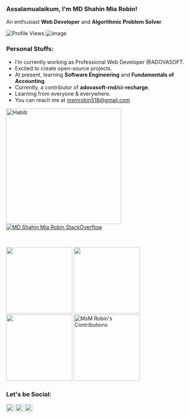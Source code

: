### Assalamualaikum, I'm MD Shahin Mia Robin!
An enthusiast **Web Developer** and **Algorithmic Problem Solver**.

![Profile Views](https://gpvc.arturio.dev/robinNcode)
![image](https://img.shields.io/github/followers/robinNcode?label=follow&style=social)
### Personal Stuffs:
  - I’m currently working as Professional Web Developer @ADOVASOFT.
  - Excited to create open-source projects.
  - At present, learning **Software Engineering** and **Fundamentals of Accounting**.
  - Currently, a contributor of **adovasoft-rnd/ci-recharge**.
  - Learning from everyone & everywhere.
  - You can reach me at <a href="mailto:msmrobin518@gmail.com">msmrobin518@gmail.com</a>
<p >
<img align="left" alt="Habib" width="310px" src="https://github-readme-stats-delta-three-47.vercel.app/api/top-langs/?username=robinNcode&theme=vue&langs_count=7" />

[![MD Shahin Mia Robin StackOverflow](https://github-readme-stackoverflow.vercel.app/?userID=13676718)](https://stackoverflow.com/users/13676718/msm-robin)

</p>
<br />
<p>
    <img src="https://github-readme-stats.vercel.app/api?username=robinNcode&show_icons=true&count_private=true" height=178 />
    <img src="https://github-readme-stats.vercel.app/api/top-langs/?username=robinNcode&layout=compact" height=178 />
    <img src="https://github-readme-stats.vercel.app/api/wakatime/?username=robinNcode&layout=compact" height=178 />
    <img src="https://github-readme-streak-stats.herokuapp.com/?user=robinNcode&layout=compact" height="178" alt="MsM Robin's Contributions" />
</p>


### Let's be Social:
<p>
    <a href="https://www.linkedin.com/in/msm-robin-96b29a1b2/" target="blank"><img align="left" alt="MsM Robin's LinkedIn" width="22px" src="https://cdn.jsdelivr.net/npm/simple-icons@v3/icons/linkedin.svg" /></a>
    <a href="https://www.facebook.com/arrobinkhan34" target="blank"><img align="left" alt="MsM Robin's Facebook" width="22px" src="https://cdn.jsdelivr.net/npm/simple-icons@v3/icons/facebook.svg" /></a>
    <a href="https://instagram.com/msmrobin07" target="blank"><img align="left" alt="MsM Robin's Instagram" width="22px" src="https://cdn.jsdelivr.net/npm/simple-icons@v3/icons/instagram.svg" /></a>
</p>
